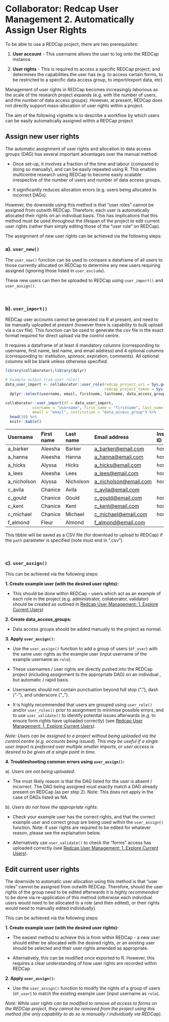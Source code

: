 # Collaborator: Redcap User Management 2. Automatically Assign User Rights

To be able to use a REDCap project, there are two prerequisites:

1.  **User account** - This username allows the user to log onto the
    REDCap instance.

2.  **User rights** - This is required to access a specific REDCap
    project, and determines the capabilities the user has (e.g. to
    access certain forms, to be restricted to a specific data access
    group, to import/export data, etc)

Management of user rights in REDCap becomes increasingly laborious as
the scale of the research project expands (e.g. with the number of
users, and the number of data access groups). However, at present,
REDCap does not directly support mass-allocation of user rights within a
project.

The aim of the following vignette is to describe a workflow by which
users can be easily automatically assigned within a REDCap project

## Assign new user rights

The automatic assignment of user rights and allocation to data access
groups (DAG) has several important advantages over the manual method:

  - Once set-up, it involves a fraction of the time and labour (compared
    to doing so manually), and can be easily repeated using R. This
    enables multicentre research using REDCap to become easily scalable
    irrespective of the number of users and number of data access
    groups.

  - It significantly reduces allocation errors (e.g. users being
    allocated to incorrect DAGs).

However, the downside using this method is that “user roles” cannot be
assigned from outwith REDCap. Therefore, each user is automatically
allocated their rights on an individual basis. This has implications
that this method must be used throughout the lifespan of the project to
edit current user rights (rather than simply editing those of the “user
role” on REDCap).

The assignment of new user rights can be achieved via the following
steps:

### a). `user_new()`

The `user_new()` function can be used to compare a dataframe of all
users to those currently allocated on REDCap to determine any new users
requiring assigned (ignoring those listed in `user_exclude`).

These new users can then be uploaded to REDCap using `user_import()` and
`user_assign()`.

 

### b). `user_import()`

REDCap user accounts cannot be generated via R at present, and need to
be manually uploaded at present (however there is capability to bulk
upload via a csv file). This function can be used to generate the csv
file in the exact format required for direct upload via the control
centre.

It requires a dataframe of at least 4 mandatory columns (corresponding
to: username, first name, last name, and email address) and 4 optional
columns (corresponding to: institution, sponsor, expiration, comments).
All optional columns will be blank unless otherwise specified.

``` r
library(collaborator);library(dplyr)

# Example output from user_role()
data_user_import <- collaborator::user_role(redcap_project_uri = Sys.getenv("collaborator_test_uri"),
                                            redcap_project_token = Sys.getenv("collaborator_test_token"))$full %>%
  dplyr::select(username, email, firstname, lastname, data_access_group) # please note all names are randomly generated

collaborator::user_import(df = data_user_import,
            username = "username", first_name = "firstname", last_name = "lastname",
            email = "email", institution = "data_access_group") %>%
  head(10) %>%
  knitr::kable()
```

| Username     | First name | Last name | Email address           | Institution ID | Sponsor username | Expiration | Comments |
| :----------- | :--------- | :-------- | :---------------------- | :------------- | :--------------- | :--------- | :------- |
| a\_barker    | Aleesha    | Barker    | <a_barker@email.com>    | hospital\_a    |                  |            |          |
| a\_hanna     | Aleesha    | Hanna     | <a_hanna@email.com>     | hospital\_d    |                  |            |          |
| a\_hicks     | Alyssa     | Hicks     | <a_hicks@email.com>     | hospital\_e    |                  |            |          |
| a\_lees      | Aleesha    | Lees      | <a_lees@email.com>      | hospital\_h    |                  |            |          |
| a\_nicholson | Alyssa     | Nicholson | <a_nicholson@email.com> | hospital\_i    |                  |            |          |
| c\_avila     | Chanice    | Avila     | <c_avila@email.com>     |                |                  |            |          |
| c\_gould     | Chanice    | Gould     | <c_gould@email.com>     | hospital\_b    |                  |            |          |
| c\_kent      | Chanice    | Kent      | <c_kent@email.com>      | hospital\_f    |                  |            |          |
| c\_michael   | Chanice    | Michael   | <c_michael@email.com>   | hospital\_h    |                  |            |          |
| f\_almond    | Fleur      | Almond    | <f_almond@email.com>    |                |                  |            |          |

This tibble will be saved as a CSV file (for download to upload to
REDCap) if the `path` parameter is specified (note must end in “.csv”).

 

### c). `user_assign()`

This can be achieved via the following steps:

**1. Create example user (with the desired user rights):**

  - This should be done within REDCap - users which act as an example of
    each role in the project (e.g. administrator, collaborator,
    validator) should be created as outlined in [Redcap User
    Management: 1. Explore Current
    Users](https://github.com/kamclean/collaborator/blob/master/vignettes/vignette_user_1_explore.md))

**2. Create data\_access\_groups:**

  - Data access groups should be added manually to the project as
    normal.

**3. Apply `user_assign()`:**

  - Use the `user_assign()` function to add a group of users (`df_user`)
    with the same user rights as the example user (input username of the
    example username as `role`).

  - These usernames / user rights are directly pushed into the REDCap
    project (including assignment to the appropriate DAG) on an
    individual , but automatic / rapid basis.

  - Usernames should not contain punctuation beyond full stop (“.”),
    dash (“-”), and underscore ("\_").

  - It is highly recommended that users are grouped using `user_role()`
    and/or `user_roles()` prior to assignment to minimise possible
    errors, and to use `user_validate()` to identify potential issues
    afterwards (e.g. to ensure form rights have uploaded correctly) (see
    [Redcap User Management: 1. Explore Current
    Users](https://github.com/kamclean/collaborator/blob/master/vignettes/vignette_user_1_explore.Rmd)).

*Note: Users can be assigned to a project without being uploaded via the
control centre (e.g. accounts being issued). This may be useful if a
single user import is preferred over multiple smaller imports, or user
access is desired to be given at a single point in time.*

**4. Troubleshooting common errors using `user_assign()`:**

a). *Users are not being uploaded*:

  - The most likely reason is that the DAG listed for the user is absent
    / incorrect. The DAG being assigned must exactly match a DAG already
    present on REDCap (as per step 2). Note: This does not apply in the
    case of DAGs listed as NA.

b). *Users do not have the appropriate rights*:

  - Check your example user has the correct rights, and that the correct
    example user and correct group are being used within the
    `user_assign()` function. Note: if user rights are required to be
    edited for whatever reason, please see the explaination below.

  - Alternatively use `user_validate()` to check the “forms” access has
    uploaded correctly (see [Redcap User Management: 1. Explore Current
    Users](https://github.com/kamclean/collaborator/blob/master/vignettes/vignette_user_1_explore.Rmd)).

## Edit current user rights

The downside to automatic user allocation using this method is that
“user roles” cannot be assigned from outwith REDCap. Therefore, should
the user rights of the group need to be edited afterwards it is *highly
recommended* to be done via re-application of this method (otherwise
each individual users would need to be allocated to a role (and then
edited), or their rights would need to manually edited individually).

This can be achieved via the following steps:

**1. Create example user (with the desired user rights):**

  - The easiest method to achieve this is from within REDCap - a new
    user should either be allocated with the desired rights, or an
    existing user should be selected and their user rights amended as
    appropriate.

  - Alternatively, this can be modified once exported to R. However,
    this requires a clear understanding of how user rights are recorded
    within REDCap.

**2. Apply `user_assign()`:**

  - Use the `user_assign()` function to modify the rights of a group of
    users (`df_user`) to match the existing example user (input username
    as `role`).

*Note: While user rights can be modified to remove all access to forms
on the REDCap project, they cannot be removed from the project using
this method (the only capability to do so is manually / individually via
REDCap).*
